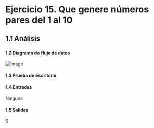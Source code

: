 # Ejercicio 15. Que genere números pares del 1 al 10
## 1.1 Análisis
###
#### 1.2 Diagrama de flujo de datos
![image](https://user-images.githubusercontent.com/113397533/190963833-03962afc-0150-41cc-a041-124f1ce57fb6.png)
#### 1.3 Prueba de escritorio
#### 1.4 Entradas
Ninguna
#### 1.5 Salidas
S
